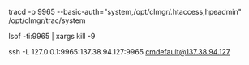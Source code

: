 tracd -p 9965 --basic-auth="system,/opt/clmgr/.htaccess,hpeadmin" /opt/clmgr/trac/system

lsof -ti:9965 | xargs kill -9

 ssh -L 127.0.0.1:9965:137.38.94.127:9965 cmdefault@137.38.94.127

